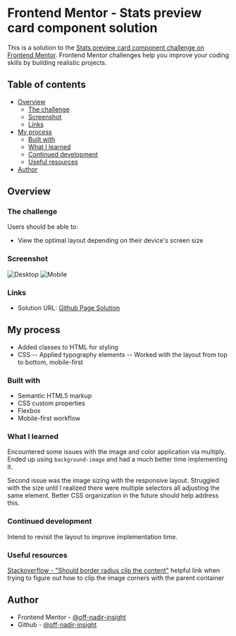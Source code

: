 # Frontend Mentor - Stats preview card component solution

This is a solution to the [Stats preview card component challenge on Frontend Mentor](https://www.frontendmentor.io/challenges/stats-preview-card-component-8JqbgoU62). Frontend Mentor challenges help you improve your coding skills by building realistic projects.

## Table of contents

- [Overview](#overview)
  - [The challenge](#the-challenge)
  - [Screenshot](#screenshot)
  - [Links](#links)
- [My process](#my-process)
  - [Built with](#built-with)
  - [What I learned](#what-i-learned)
  - [Continued development](#continued-development)
  - [Useful resources](#useful-resources)
- [Author](#author)


## Overview

### The challenge

Users should be able to:

- View the optimal layout depending on their device's screen size

### Screenshot

![Desktop](./screenshots/Stats-preview-card-component-desktop.png)
![Mobile](screenshots/Stats-preview-card-component-mobile.png)

### Links

- Solution URL: [Github Page Solution](https://off-nadir-insight.github.io/stats-preview-card/)

## My process

- Added classes to HTML for styling
- CSS
  -- Applied typography elements
  -- Worked with the layout from top to bottom, mobile-first

### Built with

- Semantic HTML5 markup
- CSS custom properties
- Flexbox
- Mobile-first workflow

### What I learned

Encountered some issues with the image and color application via multiply. Ended up using `background-image` and had a much better time implementing it.

Second issue was the image sizing with the responsive layout. Struggled with the size until I realized there were multiple selectors all adjusting the same element. Better CSS organization in the future should help address this.

### Continued development

Intend to revisit the layout to improve implementation time.

### Useful resources

[Stackoverflow - "Should border radius clip the content"](https://stackoverflow.com/questions/8582176/should-border-radius-clip-the-content)
helpful link when trying to figure out how to clip the image corners with the parent container

## Author

- Frontend Mentor - [@off-nadir-insight](https://www.frontendmentor.io/profile/off-nadir-insight)
- Github - [@off-nadir-insight](https://github.com/off-nadir-insight)

